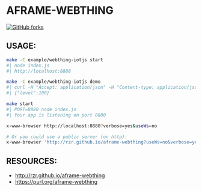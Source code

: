 # AFRAME-WEBTHING #

[![GitHub forks](https://img.shields.io/github/forks/rzr/aframe-webthing.svg?style=social&label=Fork&maxAge=2592000)](https://GitHub.com/rzr/aframe-webthing/network/)

## USAGE: ##

```sh
make -C example/webthing-iotjs start
#| node index.js
#| http://localhost:8888

make -C example/webthing-iotjs demo
#| curl -H "Accept: application/json" -H "Content-type: application/json"  http://localhost:8888/properties/level
#| {"level":100}

make start
#| PORT=8880 node index.js
#| Your app is listening on port 8880

x-www-browser http://localhost:8880?verbose=yes&useWs=no

# Or you could use a public server (on http):
x-www-browser 'http://rzr.github.io/aframe-webthing?useWs=no&verbose=yes' 
```

## RESOURCES: ##

* <http://rzr.github.io/aframe-webthing>
* <https://purl.org/aframe-webthing>
